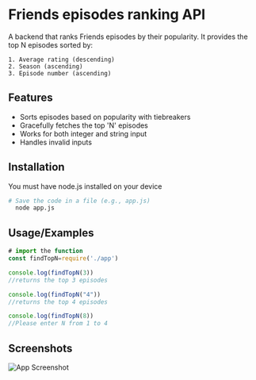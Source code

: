 
# Friends episodes ranking API

A backend that ranks Friends episodes by their popularity. It provides the top N episodes sorted by:

    1. Average rating (descending)
    2. Season (ascending)
    3. Episode number (ascending)


## Features

- Sorts episodes based on popularity with tiebreakers
- Gracefully fetches the top 'N' episodes
- Works for both integer and string input
- Handles invalid inputs


## Installation

You must have node.js installed on your device

```bash
# Save the code in a file (e.g., app.js)
  node app.js
```
    
## Usage/Examples

```javascript
# import the function
const findTopN=require('./app')

console.log(findTopN(3))
//returns the top 3 episodes

console.log(findTopN("4"))
//returns the top 4 episodes

console.log(findTopN(8))
//Please enter N from 1 to 4
```


## Screenshots

![App Screenshot](https://i.ibb.co/sp3p4VSt/Screenshot-77.png)

